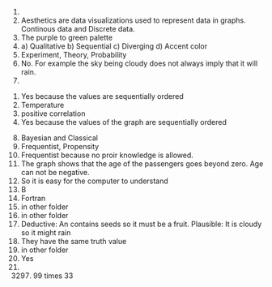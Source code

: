1.
2. Aesthetics are data visualizations used to represent data in graphs. Continous data and Discrete data.
3. The purple to green palette
4. a) Qualitative
  b) Sequential
  c) Diverging
  d) Accent color
5. Experiment, Theory, Probability
6. No. For example the sky being cloudy does not always imply that it will rain.
7.
  1) Yes because the values are sequentially ordered
  2) Temperature
  3) positive correlation
  4) Yes because the values of the graph are sequentially ordered
8. Bayesian and Classical
9. Frequentist, Propensity
10. Frequentist because no proir knowledge is allowed.
11. The graph shows that the age of the passengers goes beyond zero. Age can not be negative.
12. So it is easy for the computer to understand
13. B
14. Fortran
15. in other folder
16. in other folder
17. Deductive: An contains seeds so it must be a fruit. Plausible: It is cloudy so it might rain
18. They have the same truth value
19. in other folder
20. Yes
21. 3297. 99 times 33
